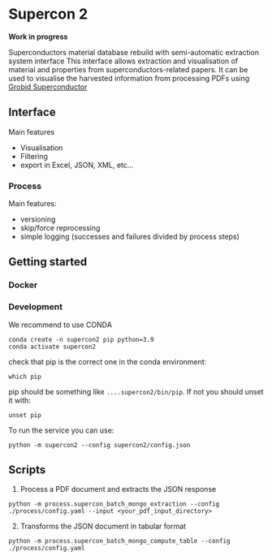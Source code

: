 # Supercon 2

**Work in progress**

Superconductors material database rebuild with semi-automatic extraction system interface
This interface allows extraction and visualisation of material and properties from superconductors-related papers.
It can be used to visualise the harvested information from processing PDFs using [Grobid Superconductor](https://github.com/lfoppiano/grobid-superconductors)

## Interface

Main features
 - Visualisation
 - Filtering
 - export in Excel, JSON, XML, etc...

### Process

Main features:
 - versioning
 - skip/force reprocessing
 - simple logging (successes and failures divided by process steps)

## Getting started

### Docker

### Development

We recommend to use CONDA

```
conda create -n supercon2 pip python=3.9
conda activate supercon2
```

check that pip is the correct one in the conda environment:

```
which pip
```

pip should be something like `....supercon2/bin/pip`. If not you should unset it with: 

```
unset pip
```

To run the service you can use: 

```
python -m supercon2 --config supercon2/config.json
```


## Scripts

1. Process a PDF document and extracts the JSON response
```
python -m process.supercon_batch_mongo_extraction --config ./process/config.yaml --input <your_pdf_input_directory>
```

2. Transforms the JSON document in tabular format 

```
python -m process.supercon_batch_mongo_compute_table --config ./process/config.yaml
```
